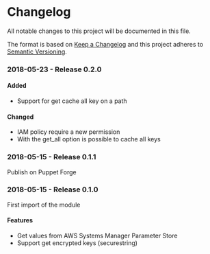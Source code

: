 # Changelog
All notable changes to this project will be documented in this file.

The format is based on [Keep a Changelog](http://keepachangelog.com/en/1.0.0/)
and this project adheres to [Semantic Versioning](http://semver.org/spec/v2.0.0.html).

### 2018-05-23 - Release 0.2.0

#### Added
- Support for get cache all key on a path

#### Changed
- IAM policy require a new permission
- With the get_all option is possible to cache all keys

### 2018-05-15 - Release 0.1.1

Publish on Puppet Forge

### 2018-05-15 - Release 0.1.0

First import of the module

#### Features
- Get values from AWS Systems Manager Parameter Store
- Support get encrypted keys (securestring)

